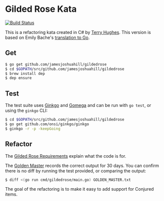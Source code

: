 # Gilded Rose Kata

[![Build Status](https://travis-ci.org/jamesjoshuahill/gildedrose.svg?branch=master)](https://travis-ci.org/jamesjoshuahill/gildedrose)

This is a refactoring kata created in C# by [Terry Hughes](http://twitter.com/TerryHughes). This version is based on
Emily Bache's [translation to Go](https://github.com/emilybache/GildedRose-Refactoring-Kata/tree/master/go).

## Get

```bash
$ go get github.com/jamesjoshuahill/gildedrose
$ cd $GOPATH/src/github.com/jamesjoshuahill/gildedrose
$ brew install dep
$ dep ensure
```

## Test

The test suite uses [Ginkgo](https://onsi.github.io/ginkgo/) and [Gomega](https://onsi.github.io/gomega/) and can be run with `go test`, or using the `ginkgo` CLI:

```bash
$ cd $GOPATH/src/github.com/jamesjoshuahill/gildedrose
$ go get github.com/onsi/ginkgo/ginkgo
$ ginkgo -r -p -keepGoing
```

## Refactor

The [Gilded Rose Requirements](https://github.com/jamesjoshuahill/gildedrose/blob/master/REQUIREMENTS.md) explain what
the code is for.

The [Golden Master](https://github.com/jamesjoshuahill/gildedrose/blob/master/GOLDEN_MASTER.txt) records the correct
output for 30 days. You can confirm there is no diff by running the test provided, or comparing the output:

```bash
$ diff <(go run cmd/gildedrose/main.go) GOLDEN_MASTER.txt
```

The goal of the refactoring is to make it easy to add support for Conjured items.
